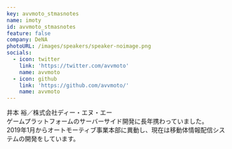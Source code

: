 ```yaml
---
key: avvmoto_stmasnotes
name: imoty
id: avvmoto_stmasnotes
feature: false
company: DeNA
photoURL: /images/speakers/speaker-noimage.png
socials:
  - icon: twitter
    link: 'https://twitter.com/avvmoto'
    name: avvmoto
  - icon: github
    link: 'https://github.com/avvmoto/'
    name: avvmoto
---
```

井本 裕／株式会社ディー・エヌ・エー  
ゲームプラットフォームのサーバーサイド開発に長年携わっていました。  
2019年1月からオートモーティブ事業本部に異動し、現在は移動体情報配信システムの開発をしています。
